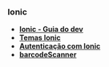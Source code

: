 ### Ionic
- __[Ionic - Guia do dev](https://github.com/jgabriellima/guia-do-desenvolvedor)__
- __[Temas Ionic](https://ionicthemes.com/)__
- __[Autenticação com Ionic](https://ionicthemes.com/tutorials/about/add-ionic-platform-authentication-to-your-ionic-app)__
- __[barcodeScanner](http://ngcordova.com/docs/plugins/barcodeScanner/)__